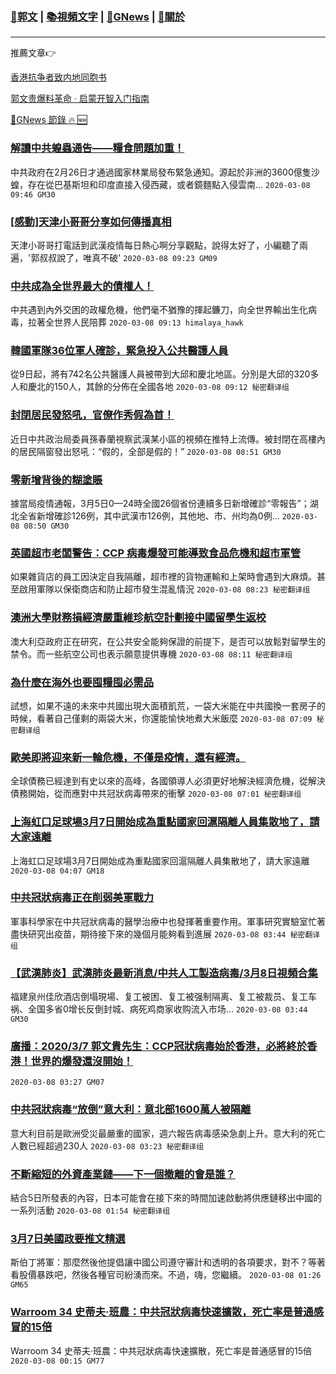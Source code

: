 ###  [:eagle:郭文](https://github.com/ourhimalayas/txt) | [:books:視頻文字](https://github.com/ourhimalayas/txt/blob/master/content/README.md) | [:newspaper:GNews](https://github.com/ourhimalayas/txt/blob/master/content/gnews/README.md) | [:pray:關於](https://github.com/ourhimalayas/home/tree/master/about)
---

推薦文章:point_right:

[香港抗争者致内地同胞书](https://github.com/ourhimalayas/news/blob/master/2019/08/a_letter_from_the_hong_kong_people.md)

[郭文贵爆料革命 · 启蒙开智入门指南](https://github.com/ourhimalayas/txt/issues/1)

[:newspaper:GNews 節錄 :fire: :new:](https://github.com/ourhimalayas/txt/blob/master/content/gnews/README.md) 



### [解讀中共蝗蟲通告——糧食問題加重！](/content/gnews/1/README.md)

中共政府在2月26日才通過國家林業局發布緊急通知。源起於非洲的3600億隻沙蝗，存在從巴基斯坦和印度直接入侵西藏，或者鏡麵點入侵雲南...  `2020-03-08 09:46 GM30`

### [[感動]天津小哥哥分享如何傳播真相](/content/gnews/2/README.md)

天津小哥哥打電話到武漢疫情每日熱心啊分享觀點，說得太好了，小編聽了兩遍，&#039;郭叔叔說了，唯真不破&#039;  `2020-03-08 09:23 GM09`

### [中共成為全世界最大的債權人！](/content/gnews/3/README.md)

中共遇到內外交困的政權危機，他們毫不猶豫的揮起鐮刀，向全世界輸出生化病毒，拉著全世界人民陪葬  `2020-03-08 09:13 himalaya_hawk`

### [韓國軍隊36位軍人確診，緊急投入公共醫護人員](/content/gnews/4/README.md)

從9日起，將有742名公共醫護人員被帶到大邱和慶北地區。分別是大邱的320多人和慶北的150人，其餘的分佈在全國各地  `2020-03-08 09:12 秘密翻译组`

### [封閉居民發怒吼，官僚作秀假為首！](/content/gnews/5/README.md)

近日中共政治局委員孫春蘭視察武漢某小區的視頻在推特上流傳。被封閉在高樓內的居民隔窗發出怒吼：“假的，全部是假的！”  `2020-03-08 08:51 GM30`

### [零新增背後的糊塗賬](/content/gnews/6/README.md)

據當局疫情通報，3月5日0—24時全國26個省份連續多日新增確診“零報告”；湖北全省新增確診126例，其中武漢市126例，其他地、市、州均為0例...  `2020-03-08 08:50 GM30`

### [英國超市老闆警告：CCP 病毒爆發可能導致食品危機和超市軍管](/content/gnews/7/README.md)

如果雜貨店的員工因決定自我隔離，超市裡的貨物運輸和上架時會遇到大麻煩。甚至啟用軍隊以保衛商店和防止超市發生混亂情況  `2020-03-08 08:23 秘密翻译组`

### [澳洲大學財務損經濟嚴重維珍航空計劃接中國留學生返校](/content/gnews/8/README.md)

澳大利亞政府正在研究，在公共安全能夠保證的前提下，是否可以放鬆對留學生的禁令。而一些航空公司也表示願意提供專機  `2020-03-08 08:11 秘密翻译组`

### [為什麼在海外也要囤糧囤必需品](/content/gnews/9/README.md)

試想，如果不遠的未來中共國出現大面積飢荒，一袋大米能在中共國換一套房子的時候，看著自己僅剩的兩袋大米，你還能愉快地煮大米飯麼  `2020-03-08 07:09 秘密翻译组`

### [歐美即將迎來新一輪危機，不僅是疫情，還有經濟。](/content/gnews/10/README.md)

全球債務已經達到有史以來的高峰，各國領導人必須更好地解決經濟危機，從解決債務開始，從而應對中共冠狀病毒帶來的衝擊  `2020-03-08 07:01 秘密翻译组`

### [上海虹口足球場3月7日開始成為重點國家回滬隔離人員集散地了，請大家遠離](/content/gnews/11/README.md)

上海虹口足球場3月7日開始成為重點國家回滬隔離人員集散地了，請大家遠離  `2020-03-08 04:07 GM18`

### [中共冠狀病毒正在削弱美軍戰力](/content/gnews/12/README.md)

軍事科學家在中共冠狀病毒的醫學治療中也發揮著重要作用。軍事研究實驗室忙著盡快研究出疫苗，期待接下來的幾個月能夠看到進展  `2020-03-08 03:44 秘密翻译组`

### [【武漢肺炎】武漢肺炎最新消息/中共人工製造病毒/3月8日視頻合集](/content/gnews/13/README.md)

福建泉州佳欣酒店倒塌現場、复工被困、复工被强制隔离、复工被裁员、复工车祸、全国多省0增长反倒封城、病死鸡商家收购流入市场...  `2020-03-08 03:44 GM30`

### [廣播：2020/3/7 郭文貴先生：CCP冠狀病毒始於香港，必將終於香港！世界的爆發還沒開始！](/content/gnews/14/README.md)

 `2020-03-08 03:27 GM07`

### [中共冠狀病毒“放倒”意大利：意北部1600萬人被隔離](/content/gnews/15/README.md)

意大利目前是歐洲受災最嚴重的國家，週六報告病毒感染急劇上升。意大利的死亡人數已經超過230人  `2020-03-08 03:23 秘密翻译组`

### [不斷縮短的外資產業鏈——下一個撤離的會是誰？](/content/gnews/16/README.md)

結合5日所發表的內容，日本可能會在接下來的時間加速啟動將供應鏈移出中國的一系列活動  `2020-03-08 01:54 秘密翻译组`

### [3月7日美國政要推文精選](/content/gnews/17/README.md)

斯伯丁將軍：那麼然後他提倡讓中國公司遵守審計和透明的各項要求，對不？等著看股價暴跌吧，然後各種官司紛湧而來。不過，嗨，您繼續。  `2020-03-08 01:26 GM65`

### [Warroom 34 史蒂夫·班農：中共冠狀病毒快速擴散，死亡率是普通感冒的15倍](/content/gnews/18/README.md)

Warroom 34 史蒂夫·班農：中共冠狀病毒快速擴散，死亡率是普通感冒的15倍  `2020-03-08 00:15 GM77`

